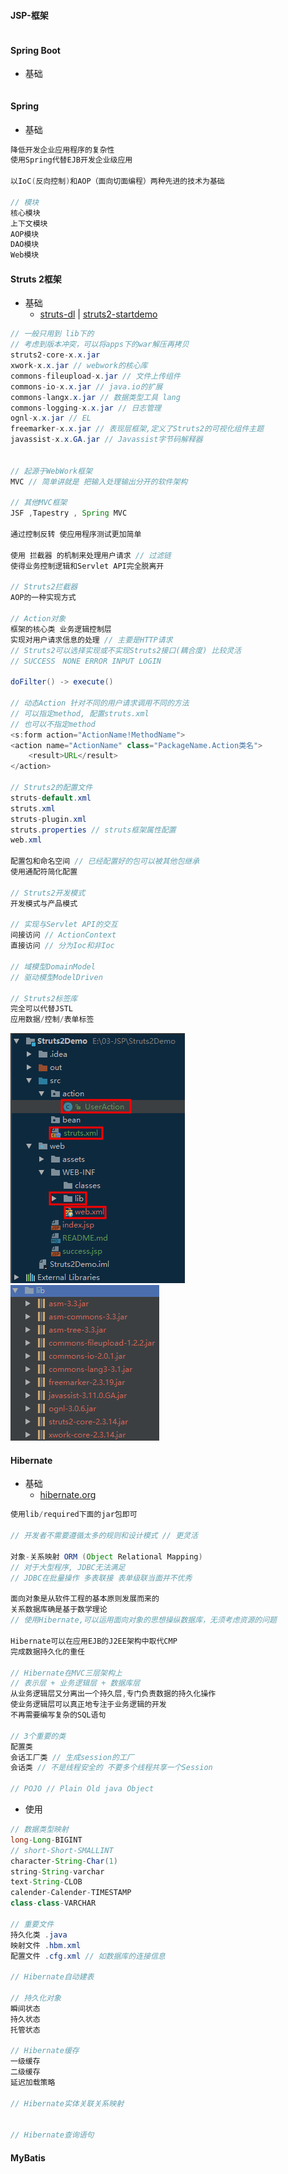 #### **JSP-框架**

```java

```

#### Spring Boot

* 基础

```java

```

#### Spring

* 基础

```java
降低开发企业应用程序的复杂性
使用Spring代替EJB开发企业级应用

以IoC(反向控制)和AOP（面向切面编程）两种先进的技术为基础

// 模块
核心模块
上下文模块
AOP模块
DAO模块
Web模块
```

#### Struts 2框架

* 基础
  * [struts-dl](http://struts.apache.org/download.cgi#struts25101) \| [struts2-startdemo](http://blog.csdn.net/wwwgeyang777/article/details/19078545)

```java
// 一般只用到 lib下的
// 考虑到版本冲突，可以将apps下的war解压再拷贝
struts2-core-x.x.jar
xwork-x.x.jar // webwork的核心库
commons-fileupload-x.jar // 文件上传组件
commons-io-x.x.jar // java.io的扩展
commons-langx.x.jar // 数据类型工具 lang
commons-logging-x.x.jar // 日志管理
ognl-x.x.jar // EL
freemarker-x.x.jar // 表现层框架,定义了Struts2的可视化组件主题
javassist-x.x.GA.jar // Javassist字节码解释器


// 起源于WebWork框架
MVC // 简单讲就是 把输入处理输出分开的软件架构

// 其他MVC框架 
JSF ,Tapestry , Spring MVC

通过控制反转 使应用程序测试更加简单

使用 拦截器 的机制来处理用户请求 // 过滤链
使得业务控制逻辑和Servlet API完全脱离开

// Struts2拦截器
AOP的一种实现方式

// Action对象
框架的核心类 业务逻辑控制层
实现对用户请求信息的处理 // 主要是HTTP请求
// Struts2可以选择实现或不实现Struts2接口(耦合度) 比较灵活
// SUCCESS　NONE ERROR INPUT LOGIN

doFilter() -> execute()

// 动态Action 针对不同的用户请求调用不同的方法
// 可以指定method, 配置struts.xml
// 也可以不指定method 
<s:form action="ActionName!MethodName">
<action name="ActionName" class="PackageName.Action类名">
    <result>URL</result>
</action>

// Struts2的配置文件
struts-default.xml
struts.xml
struts-plugin.xml 
struts.properties // struts框架属性配置
web.xml

配置包和命名空间 // 已经配置好的包可以被其他包继承
使用通配符简化配置

// Struts2开发模式
开发模式与产品模式

// 实现与Servlet API的交互
间接访问 // ActionContext
直接访问 // 分为Ioc和非Ioc

// 域模型DomainModel
// 驱动模型ModelDriven 

// Struts2标签库
完全可以代替JSTL
应用数据/控制/表单标签
```

![](/assets/structs-structure3453.png)  ![](/assets/struts2-lib23784.png)

#### Hibernate

* 基础
  * [hibernate.org](http://hibernate.org/orm/)

```java
使用lib/required下面的jar包即可

// 开发者不需要遵循太多的规则和设计模式 // 更灵活

对象-关系映射 ORM (Object Relational Mapping)
// 对于大型程序, JDBC无法满足
// JDBC在批量操作 多表联接 表单级联当面并不优秀

面向对象是从软件工程的基本原则发展而来的
关系数据库确是基于数学理论
// 使用Hibernate,可以运用面向对象的思想操纵数据库，无须考虑资源的问题

Hibernate可以在应用EJB的J2EE架构中取代CMP
完成数据持久化的重任

// Hibernate在MVC三层架构上
// 表示层 + 业务逻辑层 + 数据库层
从业务逻辑层又分离出一个持久层,专门负责数据的持久化操作
使业务逻辑层可以真正地专注于业务逻辑的开发
不再需要编写复杂的SQL语句

// 3个重要的类
配置类
会话工厂类 // 生成session的工厂
会话类 // 不是线程安全的 不要多个线程共享一个Session

// POJO // Plain Old java Object
```

* 使用

```java
// 数据类型映射
long-Long-BIGINT
// short-Short-SMALLINT
character-String-Char(1)
string-String-varchar
text-String-CLOB
calender-Calender-TIMESTAMP
class-class-VARCHAR

// 重要文件
持久化类 .java
映射文件 .hbm.xml
配置文件 .cfg.xml // 如数据库的连接信息

// Hibernate自动建表

// 持久化对象
瞬间状态
持久状态
托管状态

// Hibernate缓存
一级缓存
二级缓存
延迟加载策略

// Hibernate实体关联关系映射 


// Hibernate查询语句  
```

#### MyBatis

```java

```



